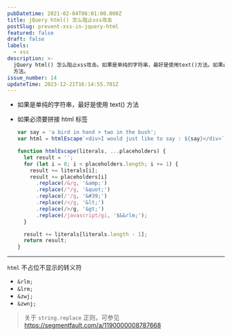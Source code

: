 ```yaml
---
pubDatetime: 2021-02-04T06:01:00.000Z
title: jQuery html() 怎么阻止xss攻击
postSlug: prevent-xss-in-jquery-html
featured: false
draft: false
labels:
  - xss
description: >-
  jQuery html() 怎么阻止xss攻击。如果是单纯的字符串，最好是使用text()方法。如果必须要拼接html标签，使用 htmlEscape
  方法。
issue_number: 14
updateTime: 2023-12-21T16:14:55.701Z
---
```


- 如果是单纯的字符串，最好是使用 text() 方法

- 如果必须要拼接 html 标签

  ```javascript
  var say = 'a bird in hand > two in the bush';
  var html = htmlEscape`<div>I would just like to say : ${say}</div>`;

  function htmlEscape(literals, ...placeholders) {
    let result = '';
    for (let i = 0; i < placeholders.length; i += 1) {
      result += literals[i];
      result += placeholders[i]
        .replace(/&/g, '&amp;')
        .replace(/"/g, '&quot;')
        .replace(/'/g, '&#39;')
        .replace(/</g, '&lt;')
        .replace(/>/g, '&gt;')
        .replace(/javascript/gi, '$&&rlm;');
    }

    result += literals[literals.length - 1];
    return result;
  }
  ```

---

`html` 不占位不显示的转义符

- `&rlm;`
- `&lrm;`
- `&zwj;`
- `&zwnj;`

> 关于 `string.replace` 正则，可参见 <https://segmentfault.com/a/1190000008787668>
